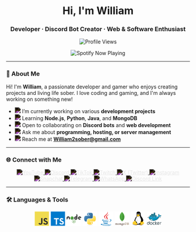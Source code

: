 <h1 align="center">Hi, I'm William</h1>
<h3 align="center">Developer · Discord Bot Creator · Web & Software Enthusiast</h3>

<p align="center">
  <img src="https://komarev.com/ghpvc/?username=william2sober&label=Profile%20views&color=0e75b6&style=flat" alt="Profile Views" />
</p>

<p align="center">
  <img src="https://spotify-github-profile.kittinanx.com/api/view.svg?uid=312byzmt3yb4w42d6l6di4vx2de4&cover_image=true&theme=default&show_offline=true&background_color=121212&interchange=true&bar_color=53b14f&bar_color_cover=true" alt="Spotify Now Playing"/>
</p>

---

### 🧠 About Me

Hi! I'm **William**, a passionate developer and gamer who enjoys creating projects and living life sober. I love coding and gaming, and I'm always working on something new!

- <img src="https://cdn.jsdelivr.net/gh/simple-icons/simple-icons/icons/visualstudiocode.svg" width="20" style="filter: invert(100%)" /> I’m currently working on various **development projects**  
- <img src="https://cdn.jsdelivr.net/gh/simple-icons/simple-icons/icons/nodedotjs.svg" width="20" style="filter: invert(100%)" /> Learning **Node.js**, **Python**, **Java**, and **MongoDB**  
- <img src="https://cdn.jsdelivr.net/gh/simple-icons/simple-icons/icons/discord.svg" width="20" style="filter: invert(100%)" /> Open to collaborating on **Discord bots** and **web development**  
- <img src="https://cdn.jsdelivr.net/gh/simple-icons/simple-icons/icons/linux.svg" width="20" style="filter: invert(100%)" /> Ask me about **programming, hosting, or server management**  
- <img src="https://cdn.jsdelivr.net/gh/simple-icons/simple-icons/icons/gmail.svg" width="20" style="filter: invert(100%)" /> Reach me at **William2sober@gmail.com**

---

### 🌐 Connect with Me

<p align="center">
  <a href="https://www.youtube.com/@William2sober?sub_confirmation=1" target="_blank">
    <img src="https://cdn.jsdelivr.net/gh/simple-icons/simple-icons/icons/youtube.svg" height="30" style="filter: invert(100%)" alt="YouTube" />
  </a>
  <a href="https://discord.gg/G8hJGkZMqD" target="_blank">
    <img src="https://cdn.jsdelivr.net/gh/simple-icons/simple-icons/icons/discord.svg" height="30" style="filter: invert(100%)" alt="Discord" />
  </a>
  <a href="https://www.tiktok.com/@william2sober" target="_blank">
    <img src="https://cdn.jsdelivr.net/gh/simple-icons/simple-icons/icons/tiktok.svg" height="30" style="filter: invert(100%)" alt="TikTok" />
  </a>
  <a href="https://www.twitch.tv/william2sober" target="_blank">
    <img src="https://cdn.jsdelivr.net/gh/simple-icons/simple-icons/icons/twitch.svg" height="30" style="filter: invert(100%)" alt="Twitch" />
  </a>
  <a href="https://x.com/william2sober" target="_blank">
    <img src="https://cdn.jsdelivr.net/gh/simple-icons/simple-icons/icons/x.svg" height="30" style="filter: invert(100%)" alt="X (Twitter)" />
  </a>
  <a href="https://www.instagram.com/william2sober" target="_blank">
    <img src="https://cdn.jsdelivr.net/gh/simple-icons/simple-icons/icons/instagram.svg" height="30" style="filter: invert(100%)" alt="Instagram" />
  </a>
  <a href="https://www.snapchat.com/add/william2sober" target="_blank">
    <img src="https://cdn.jsdelivr.net/gh/simple-icons/simple-icons/icons/snapchat.svg" height="30" style="filter: invert(100%)" alt="Snapchat" />
  </a>
  <a href="https://t.me/william2sober" target="_blank">
    <img src="https://cdn.jsdelivr.net/gh/simple-icons/simple-icons/icons/telegram.svg" height="30" style="filter: invert(100%)" alt="Telegram" />
  </a>
  <a href="https://api.whatsapp.com/send/?phone=13099483484" target="_blank">
    <img src="https://cdn.jsdelivr.net/gh/simple-icons/simple-icons/icons/whatsapp.svg" height="30" style="filter: invert(100%)" alt="WhatsApp" />
  </a>
  <a href="https://willy.us.kg/discord" target="_blank">
    <img src="https://cdn.jsdelivr.net/gh/simple-icons/simple-icons/icons/discord.svg" height="30" style="filter: invert(100%)" alt="Discord Link" />
  </a>
</p>

---

### 🛠️ Languages & Tools

<p align="center">
  <img src="https://raw.githubusercontent.com/devicons/devicon/master/icons/javascript/javascript-original.svg" alt="JavaScript" height="40"/>
  <img src="https://raw.githubusercontent.com/devicons/devicon/master/icons/typescript/typescript-original.svg" alt="TypeScript" height="40"/>
  <img src="https://raw.githubusercontent.com/devicons/devicon/master/icons/nodejs/nodejs-original-wordmark.svg" alt="Node.js" height="40"/>
  <img src="https://raw.githubusercontent.com/devicons/devicon/master/icons/python/python-original.svg" alt="Python" height="40"/>
  <img src="https://raw.githubusercontent.com/devicons/devicon/master/icons/java/java-original.svg" alt="Java" height="40"/>
  <img src="https://raw.githubusercontent.com/devicons/devicon/master/icons/mongodb/mongodb-original-wordmark.svg" alt="MongoDB" height="40"/>
  <img src="https://raw.githubusercontent.com/devicons/devicon/master/icons/linux/linux-original.svg" alt="Linux" height="40"/>
  <img src="https://raw.githubusercontent.com/devicons/devicon/master/icons/docker/docker-original-wordmark.svg" alt="Docker" height="40"/>
</p>
